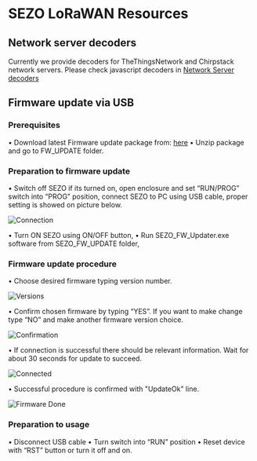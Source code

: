 
# SEZO LoRaWAN Resources

## Network server decoders
Currently we provide decoders for TheThingsNetwork and Chirpstack network servers. Please check javascript decoders in [Network Server decoders](https://github.com/SEZOPL/SEZO-LoRaWAN-Resources/tree/main/Network%20server%20decoders)
## Firmware update via USB
###	Prerequisites
•	Download latest Firmware update package from: [here](https://github.com/SEZOPL/SEZO-LoRaWAN-Resources/archive/main.zip)
•	Unzip package and go to FW_UPDATE folder.

###	Preparation to firmware update
•	Switch off SEZO if its turned on, open enclosure and set “RUN/PROG” switch into “PROG” position, connect SEZO to PC using USB cable, proper setting is showed on picture below.

![Connection](https://github.com/SEZOPL/SEZO-LoRaWAN-Resources/blob/main/FW_UPDATE/Data_Base/connection.jpg)
 
•	Turn ON SEZO using ON/OFF button,
•	Run SEZO_FW_Updater.exe software from SEZO_FW_UPDATE folder,

### Firmware update procedure
 
•	Choose desired firmware typing version number.

![Versions](https://github.com/SEZOPL/SEZO-LoRaWAN-Resources/blob/main/FW_UPDATE/Data_Base/ver.png) 

•	Confirm chosen firmware by typing “YES”. If you want to make change type “NO” and make another firmware version choice. 

![Confirmation](https://github.com/SEZOPL/SEZO-LoRaWAN-Resources/blob/main/FW_UPDATE/Data_Base/yes.png) 

•	If connection is successful there should be relevant information. Wait for about 30 seconds for update to succeed.

![Connected](https://github.com/SEZOPL/SEZO-LoRaWAN-Resources/blob/main/FW_UPDATE/Data_Base/connect.png)

 • Successful procedure is confirmed with "UpdateOk" line.
 
 ![Firmware Done](https://github.com/SEZOPL/SEZO-LoRaWAN-Resources/blob/main/FW_UPDATE/Data_Base/done.png)

### Preparation to usage
•	Disconnect USB cable
•	Turn switch into “RUN” position
•	Reset device with “RST” button or turn it off and on.
